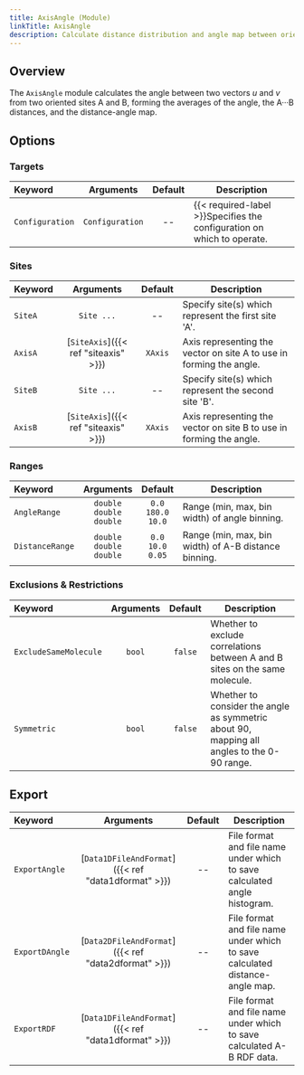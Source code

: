```yaml
---
title: AxisAngle (Module)
linkTitle: AxisAngle
description: Calculate distance distribution and angle map between oriented sites A and B for A&middot;&middot;&middot;B&middot;&middot;&middot;C
---
```


## Overview

The `AxisAngle` module calculates the angle between two vectors $u$ and $v$ from two oriented sites A and B, forming the averages of the angle, the A&middot;&middot;&middot;B distances, and the distance-angle map.

## Options

### Targets

|Keyword|Arguments|Default|Description|
|:------|:--:|:-----:|-----------|
|`Configuration`|`Configuration`|--|{{< required-label >}}Specifies the configuration on which to operate.|

### Sites

|Keyword|Arguments|Default|Description|
|:------|:--:|:-----:|-----------|
|`SiteA`|`Site ...`|--|Specify site(s) which represent the first site 'A'.|
|`AxisA`|[`SiteAxis`]({{< ref "siteaxis" >}})|`XAxis`|Axis representing the vector on site A to use in forming the angle.|
|`SiteB`|`Site ...`|--|Specify site(s) which represent the second site 'B'.|
|`AxisB`|[`SiteAxis`]({{< ref "siteaxis" >}})|`XAxis`|Axis representing the vector on site B to use in forming the angle.|

### Ranges 

|Keyword|Arguments|Default|Description|
|:------|:--:|:-----:|-----------|
|`AngleRange`|`double`<br/>`double`<br/>`double`|`0.0`<br/>`180.0`<br/>`10.0`|Range (min, max, bin width) of angle binning.|
|`DistanceRange`|`double`<br/>`double`<br/>`double`|`0.0`<br/>`10.0`<br/>`0.05`|Range (min, max, bin width) of A-B distance binning.|

### Exclusions & Restrictions

|Keyword|Arguments|Default|Description|
|:------|:--:|:-----:|-----------|
|`ExcludeSameMolecule`|`bool`|`false`|Whether to exclude correlations between A and B sites on the same molecule.|
|`Symmetric`|`bool`|`false`|Whether to consider the angle as symmetric about 90, mapping all angles to the 0-90 range.|

## Export

|Keyword|Arguments|Default|Description|
|:------|:--:|:-----:|-----------|
|`ExportAngle`|[`Data1DFileAndFormat`]({{< ref "data1dformat" >}})|--|File format and file name under which to save calculated angle histogram.|
|`ExportDAngle`|[`Data2DFileAndFormat`]({{< ref "data2dformat" >}})|--|File format and file name under which to save calculated distance-angle map.|
|`ExportRDF`|[`Data1DFileAndFormat`]({{< ref "data1dformat" >}})|--|File format and file name under which to save calculated A-B RDF data.|
